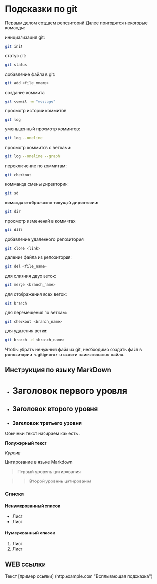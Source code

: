 # Подсказки по git

Первым делом создаем репозиторий
Далее пригодятся некоторые команды: 

инициализация git:
```sh
git init
```
статус git:
```sh
git status
```
добавление файла в git:
```sh
git add <file_mname>
```
создание коммита:
```sh
git commit -m "message"
```
просмотр истории коммитов:
```sh
git log
```
уменьшенный просмотр коммитов:
```sh
git log --oneline
```
просмотр коммитов с ветками:
```sh
git log --oneline --graph
```
переключение по коммитам:
```sh
git checkout
```
комманда смены директории:
```sh
git sd
```
команда отображения текущей директории:
```sh
git dir
```
просмотр изменений в коммитах
```sh
git diff
```
добавление удаленного репозитория
```sh
git clone <link>
```
даление файла из репозитория:
```sh
git del <file_name>
```
для слияния двух веток: 
```sh
git merge <branch_name>
```
для отображения всех веток:
```sh
git branch
```
для перемещения по веткам:
```sh
git checkout <branch_name>
```
для удаления ветки: 
```sh
git branch -d <branch_name>
```

Чтобы убрать ненужный файл из git, необходимо создать файл в репозитории <.gitignore> и ввести наименование файла.



## Инструкция по языку MarkDown

- # Заголовок первого уровля

- ## Заголовок второго уровня

- ### Заголовок третьего уровня

Обычный текст набираем как есть .

**Полужирный текст**

*Курсив*

Цитирование в языке Markdown

> Первый уровень цитирования

>> Второй уровень цитирования

### Списки

#### Ненумерованный список
* Лист
* Лист

#### Нумерованный список
1. Лист
2. Лист

## WEB ссылки
Текст [пример ссылки] (http.example.com  "Всплывающая подсказка")

